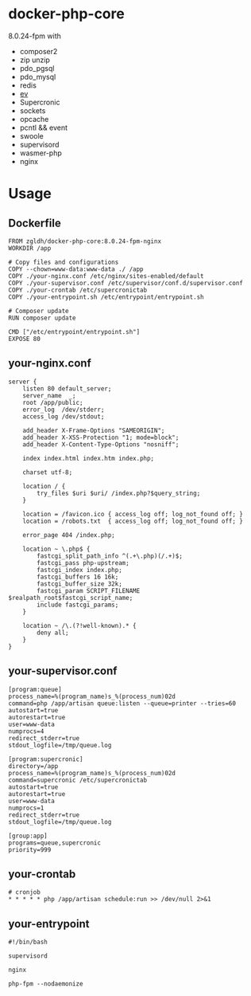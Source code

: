 # docker-php-core

8.0.24-fpm with
- composer2
- zip unzip
- pdo_pgsql
- pdo_mysql
- redis
- [ev](https://www.php.net/manual/zh/book.ev.php)
- Supercronic
- sockets
- opcache
- pcntl && event
- swoole
- supervisord
- wasmer-php
- nginx

# Usage
## Dockerfile
```
FROM zgldh/docker-php-core:8.0.24-fpm-nginx
WORKDIR /app

# Copy files and configurations
COPY --chown=www-data:www-data ./ /app
COPY ./your-nginx.conf /etc/nginx/sites-enabled/default
COPY ./your-supervisor.conf /etc/supervisor/conf.d/supervisor.conf
COPY ./your-crontab /etc/supercronictab
COPY ./your-entrypoint.sh /etc/entrypoint/entrypoint.sh

# Composer update
RUN composer update

CMD ["/etc/entrypoint/entrypoint.sh"]
EXPOSE 80

```

## your-nginx.conf
```
server {
    listen 80 default_server;
    server_name  _;
    root /app/public;
    error_log  /dev/stderr;
    access_log /dev/stdout;
 
    add_header X-Frame-Options "SAMEORIGIN";
    add_header X-XSS-Protection "1; mode=block";
    add_header X-Content-Type-Options "nosniff";
 
    index index.html index.htm index.php;
 
    charset utf-8;
 
    location / {
        try_files $uri $uri/ /index.php?$query_string;
    }
 
    location = /favicon.ico { access_log off; log_not_found off; }
    location = /robots.txt  { access_log off; log_not_found off; }
 
    error_page 404 /index.php;
 
    location ~ \.php$ {
        fastcgi_split_path_info ^(.+\.php)(/.+)$;
        fastcgi_pass php-upstream;
        fastcgi_index index.php;
        fastcgi_buffers 16 16k;
        fastcgi_buffer_size 32k;
        fastcgi_param SCRIPT_FILENAME $realpath_root$fastcgi_script_name;
        include fastcgi_params;
    }
 
    location ~ /\.(?!well-known).* {
        deny all;
    }
}
```

## your-supervisor.conf
```
[program:queue]
process_name=%(program_name)s_%(process_num)02d
command=php /app/artisan queue:listen --queue=printer --tries=60
autostart=true
autorestart=true
user=www-data
numprocs=4
redirect_stderr=true
stdout_logfile=/tmp/queue.log

[program:supercronic]
directory=/app
process_name=%(program_name)s_%(process_num)02d
command=supercronic /etc/supercronictab
autostart=true
autorestart=true
user=www-data
numprocs=1
redirect_stderr=true
stdout_logfile=/tmp/queue.log

[group:app]
programs=queue,supercronic
priority=999
```

## your-crontab
```
# cronjob
* * * * * php /app/artisan schedule:run >> /dev/null 2>&1
```

## your-entrypoint
```
#!/bin/bash

supervisord

nginx

php-fpm --nodaemonize

```